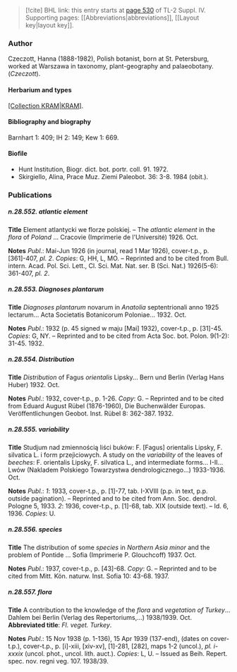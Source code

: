 > [!cite] BHL link: this entry starts at [page 530](https://www.biodiversitylibrary.org/item/103860#page/540/mode/1up) of TL-2 Suppl. IV.
> Supporting pages: [[Abbreviations|abbreviations]], [[Layout key|layout key]].

### Author

Czeczott, Hanna (1888-1982), Polish botanist, born at St. Petersburg, worked at Warszawa in taxonomy, plant-geography and palaeobotany. (*Czeczott*).

#### Herbarium and types

[[Collection KRAM|KRAM]](1000).

#### Bibliography and biography

Barnhart 1: 409; IH 2: 149; Kew 1: 669.

#### Biofile

- Hunt Institution, Biogr. dict. bot. portr. coll. 91. 1972.
- Skirgiello, Alina, Prace Muz. Ziemi Paleobot. 36: 3-8. 1984 (obit.).

### Publications

##### n.28.552. atlantic element

**Title**
Element atlantycki we florze polskiej. – The *atlantic element* in the *flora* of *Poland* ... Cracovie (Imprimerie de l'Université) 1926. Oct.

**Notes**
*Publ*.: Mai-Jun 1926 (in journal, read 1 Mar 1926), cover-t.p., p. \[361\]-407, *pl. 2*. *Copies*: G, HH, L, MO. – Reprinted and to be cited from Bull. intern. Acad. Pol. Sci. Lett., Cl. Sci. Mat. Nat. ser. B (Sci. Nat.) 1926(5-6): 361-407, *pl. 2*.

##### n.28.553. Diagnoses plantarum

**Title**
*Diagnoses plantarum* novarum in *Anatolia* septentrionali anno 1925 lectarum... Acta Societatis Botanicorum Poloniae... 1932. Oct.

**Notes**
*Publ*.: 1932 (p. 45 signed w maju \[Mai\] 1932), cover-t.p., p. \[31\]-45. *Copies*: G, NY. – Reprinted and to be cited from Acta Soc. bot. Polon. 9(1-2): 31-45. 1932.

##### n.28.554. Distribution

**Title**
*Distribution* of Fagus *orientalis* Lipsky... Bern und Berlin (Verlag Hans Huber) 1932. Oct.

**Notes**
*Publ*.: 1932, cover-t.p., p. 1-26. *Copy*: G. – Reprinted and to be cited from Eduard August Rübel (1876-1960), Die Buchenwälder Europas. Veröffentlichungen Geobot. Inst. Rübel 8: 362-387. 1932.

##### n.28.555. variability

**Title**
Studjum nad zmiennością liści buków: F. \[Fagus\] orientalis Lipsky, F. silvatica L. i form przejìciowych. A study on the *variability* of the leaves of *beeches*: F. orientalis Lipsky, F. silvatica L., and intermediate forms... I-II... Lwów (Nakladem Polskiego Towarzystwa dendrologicznego...) 1933-1936. Oct.

**Notes**
*Publ*.: *1*: 1933, cover-t.p., p. \[1\]-77, tab. I-XVIII (p.p. in text, p.p. outside pagination). – Reprinted and to be cited from Ann. Soc. dendrol. Pologne 5, 1933.
*2*: 1936, cover-t.p., p. \[1\]-68, tab. XIX (outside text). – Id. 6, 1936.
*Copies*: U.

##### n.28.556. species

**Title**
The distribution of some *species* in *Northern Asia minor* and the problem of Pontide ... Sofia (Imprimerie P. Glouchcoff) 1937. Oct.

**Notes**
*Publ*.: 1937, cover-t.p., p. \[43\]-68. *Copy*: G. – Reprinted and to be cited from Mitt. Kön. naturw. Inst. Sofia 10: 43-68. 1937.

##### n.28.557. flora

**Title**
A contribution to the knowledge of the *flora* and *vegetation of Turkey*... Dahlem bei Berlin (Verlag des Repertoriums,...) 1938/1939. Oct.
**Abbreviated title**: *Fl. veget. Turkey*.

**Notes**
*Publ*.: 15 Nov 1938 (p. 1-136), 15 Apr 1939 (137-end), (dates on cover-t.p.), cover-t.p., p. \[i\]-xiii, \[xiv-xv\], \[1\]-281, \[282\], maps 1-2 (uncol.), *pl. i-xxxix* (uncol. phot., uncol. lith. auct.). *Copies*: L, U. – Issued as Beih. Repert. spec. nov. regni veg. 107. 1938/39.

